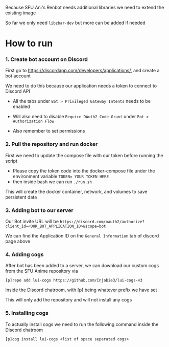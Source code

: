 Because SFU Ani's Renbot needs additional libraries we need to extend the existing image

So far we only need `libzbar-dev` but more can be added if needed

# How to run

### 1. Create bot account on Discord
First go to https://discordapp.com/developers/applications/, and create a bot account

We need to do this because our application needs a token to connect to Discord API

- All the tabs under `Bot > Privileged Gateway Intents` needs to be enabled

- Will also need to disable `Require OAuth2 Code Grant` under `Bot > Authorization Flow`

- Also remember to set permissions


### 2. Pull the repository and run docker

First we need to update the compose file with our token before running the script

- Please copy the token code into the docker-compose file under the environment variable `TOKEN= YOUR TOKEN HERE`
- then inside bash we can run `./run.sh`

This will create the docker container, network, and volumes to save persistent data

### 3. Adding bot to our server

Our Bot invite URL will be `https://discord.com/oauth2/authorize?client_id=<OUR_BOT_APPLICATION_ID>&scope=bot`

We can find the Application ID on the `General Information` tab of discord page above

### 4. Adding cogs

After bot has been added to a server, we can download our custom cogs from the SFU Anime repository via 

```[p]repo add lui-cogs https://github.com/Injabie3/lui-cogs-v3```

Inside the Discord chatroom, with [p] being whatever prefix we have set

This will only add the repository and will not install any cogs

### 5. Installing cogs

To actually install cogs we need to run the following command inside the Discord chatroom

```[p]cog install lui-cogs <list of space seperated cogs>```

